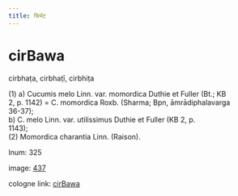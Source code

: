 ```yaml
---
title: चिर्भट
---
```


# cirBawa

cirbhaṭa,  cirbhaṭī, cirbhiṭa <div n="P" />(1) a) Cucumis melo Linn. var. momordica Duthie et Fuller (Bt.; KB <div n="lb" />2, p. 1142) = C. momordica Roxb. (Sharma; Bpn, āmrādiphalavarga <div n="lb" />36-37); <div n="lb" />b) C. melo Linn. var. utilissimus Duthie et Fuller (KB 2, p. <div n="lb" />1143); <div n="P" />(2) Momordica charantia Linn. (Raison).

lnum: 325

image: [437](https://www.sanskrit-lexicon.uni-koeln.de/scans/csl-apidev/servepdf.php?dict=snp&page=437)

cologne link: [cirBawa](https://sanskrit-lexicon.uni-koeln.de/scans/csl-apidev/getword.php?dict=snp&key=cirBawa)

